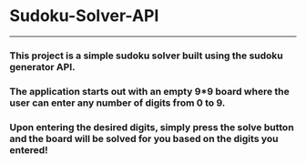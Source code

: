 # Sudoku-Solver-API  

<hr>

### This project is a simple sudoku solver built using the sudoku generator API.  
### The application starts out with an empty 9*9 board where the user can enter any number of digits from 0 to 9.  
### Upon entering the desired digits, simply press the solve button and the board will be solved for you based on the digits you entered!
